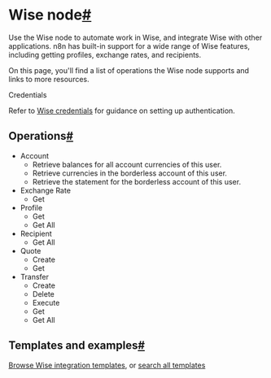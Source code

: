 [](https://github.com/n8n-io/n8n-docs/edit/main/docs/integrations/builtin/app-nodes/n8n-nodes-base.wise.md "Edit this page")

# Wise node[#](#wise-node "Permanent link")

Use the Wise node to automate work in Wise, and integrate Wise with other applications. n8n has built-in support for a wide range of Wise features, including getting profiles, exchange rates, and recipients.

On this page, you'll find a list of operations the Wise node supports and links to more resources.

Credentials

Refer to [Wise credentials](../../credentials/wise/) for guidance on setting up authentication.

## Operations[#](#operations "Permanent link")

*   Account
    *   Retrieve balances for all account currencies of this user.
    *   Retrieve currencies in the borderless account of this user.
    *   Retrieve the statement for the borderless account of this user.
*   Exchange Rate
    *   Get
*   Profile
    *   Get
    *   Get All
*   Recipient
    *   Get All
*   Quote
    *   Create
    *   Get
*   Transfer
    *   Create
    *   Delete
    *   Execute
    *   Get
    *   Get All

## Templates and examples[#](#templates-and-examples "Permanent link")

[Browse Wise integration templates](https://n8n.io/integrations/wise/), or [search all templates](https://n8n.io/workflows/)